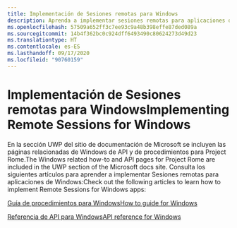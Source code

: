 ```yaml
---
title: Implementación de Sesiones remotas para Windows
description: Aprenda a implementar sesiones remotas para aplicaciones de Windows.
ms.openlocfilehash: 57509a652ff3c7ee93c9a48b398effe87ded089a
ms.sourcegitcommit: 14b4f362bc0c924dff6493490c80624273d49d23
ms.translationtype: HT
ms.contentlocale: es-ES
ms.lasthandoff: 09/17/2020
ms.locfileid: "90760159"
---
```

# <a name="implementing-remote-sessions-for-windows"></a><span data-ttu-id="c6ed5-103">Implementación de Sesiones remotas para Windows</span><span class="sxs-lookup"><span data-stu-id="c6ed5-103">Implementing Remote Sessions for Windows</span></span>

<span data-ttu-id="c6ed5-104">En la sección UWP del sitio de documentación de Microsoft se incluyen las páginas relacionadas de Windows de API y de procedimientos para Project Rome.</span><span class="sxs-lookup"><span data-stu-id="c6ed5-104">The Windows related how-to and API pages for Project Rome are included in the UWP section of the Microsoft docs site.</span></span> <span data-ttu-id="c6ed5-105">Consulta los siguientes artículos para aprender a implementar Sesiones remotas para aplicaciones de Windows:</span><span class="sxs-lookup"><span data-stu-id="c6ed5-105">Check out the following articles to learn how to implement Remote Sessions for Windows apps:</span></span>

[<span data-ttu-id="c6ed5-106">Guía de procedimientos para Windows</span><span class="sxs-lookup"><span data-stu-id="c6ed5-106">How to guide for Windows</span></span>](https://docs.microsoft.com/windows/uwp/launch-resume/remote-sessions)

[<span data-ttu-id="c6ed5-107">Referencia de API para Windows</span><span class="sxs-lookup"><span data-stu-id="c6ed5-107">API reference for Windows</span></span>](https://docs.microsoft.com/uwp/api/windows.system.remotesystems.remotesystemsession)